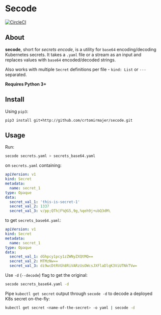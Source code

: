 # Secode

[![CircleCI](https://circleci.com/gh/crtomirmajer/secode/tree/master.svg?style=shield)](https://circleci.com/gh/crtomirmajer/secode/tree/master)

## About
**secode**, short for _secrets encode_, is a utility for `base64` encoding/decoding Kubernetes secrets.
It takes a `.yaml` file or a stream as an input and replaces values with `base64` encoded/decoded strings.

Also works with multiple `Secret` definitions per file - `kind: List` or  `---` separated.

**Requires Python 3+**

## Install

Using `pip3`:

`pip3 install git+http://github.com/crtomirmajer/secode.git`

## Usage

Run:

```bash
secode secrets.yaml > secrets_base64.yaml
```

on `secrets.yaml` containing:

```yaml
apiVersion: v1
kind: Secret
metadata:
  name: secret_1
type: Opaque
data:
  secret_val_1: 'this-is-secret-1'
  secret_val_2: 1337
  secret_val_3: v/pp;QTh|F%@G5,9g,%qeh9j+ubQ3dM\
```

to get `secrets_base64.yaml`:

```yaml
apiVersion: v1
kind: Secret
metadata:
  name: secret_1
type: Opaque
data:
  secret_val_1: dGhpcy1pcy1zZWNyZXQtMQ==
  secret_val_2: MTMzNw==
  secret_val_3: di9wcDtRVGh8RiVARzUsOWcsJXFlaDlqK3ViUTNkTVw=
```

Use `-d` (`--decode`) flag to get the original:

```bash
secode secrets_base64.yaml -d
```

Pipe `kubectl get secret` output through `secode -d` to decode a deployed K8s secret on-the-fly:

```bash
kubectl get secret <name-of-the-secret> -o yaml | secode -d
```
